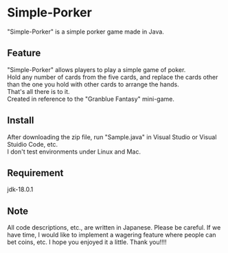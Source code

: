 # Simple-Porker
"Simple-Porker" is a simple porker game made in Java.

## Feature
"Simple-Porker" allows players to play a simple game of poker.<br>
Hold any number of cards from the five cards, and replace the cards other than the one you hold with other cards to arrange the hands.<br>
That's all there is to it.<br>
Created in reference to the "Granblue Fantasy" mini-game.<br>

## Install
After downloading the zip file, run "Sample.java" in Visual Studio or Visual Stuidio Code, etc.<br>
I don't test environments under Linux and Mac.<br>

## Requirement
jdk-18.0.1<br>

## Note
All code descriptions, etc., are written in Japanese. Please be careful.
If we have time, I would like to implement a wagering feature where people can bet coins, etc.
I hope you enjoyed it a little.
Thank you!!!!
